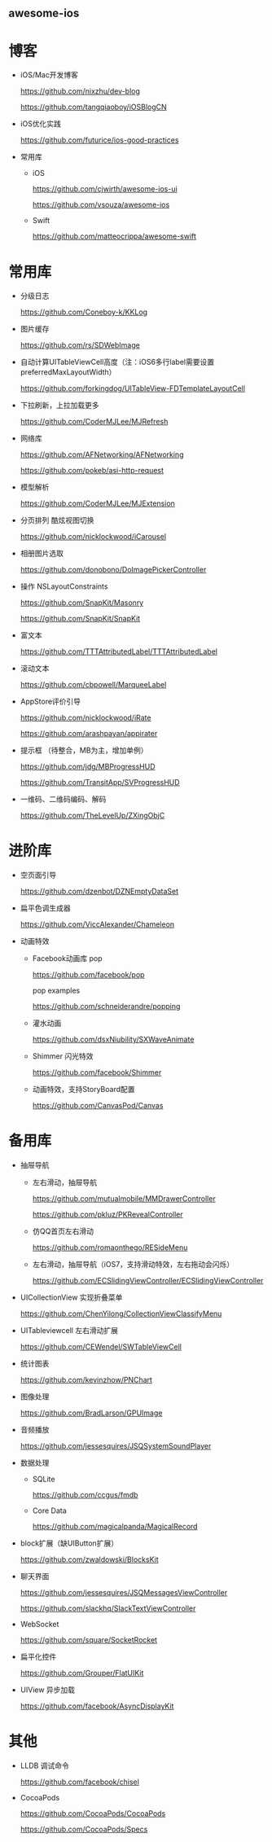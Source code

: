 ## awesome-ios ##

博客
==

 - iOS/Mac开发博客
    
    https://github.com/nixzhu/dev-blog
    
    https://github.com/tangqiaoboy/iOSBlogCN

 - iOS优化实践
    
    https://github.com/futurice/ios-good-practices

 - 常用库
    - iOS
    
    	https://github.com/cjwirth/awesome-ios-ui
    
    	https://github.com/vsouza/awesome-ios
    - Swift
    
    	https://github.com/matteocrippa/awesome-swift


常用库
==

- 分级日志
    
    https://github.com/Coneboy-k/KKLog

- 图片缓存
    
    https://github.com/rs/SDWebImage

- 自动计算UITableViewCell高度（注：iOS6多行label需要设置preferredMaxLayoutWidth）
    
    https://github.com/forkingdog/UITableView-FDTemplateLayoutCell

- 下拉刷新，上拉加载更多
    
    https://github.com/CoderMJLee/MJRefresh

- 网络库
    
    https://github.com/AFNetworking/AFNetworking
    
    https://github.com/pokeb/asi-http-request

- 模型解析
    
    https://github.com/CoderMJLee/MJExtension

- 分页排列 酷炫视图切换
    
    https://github.com/nicklockwood/iCarousel

- 相册图片选取
    
    https://github.com/donobono/DoImagePickerController

- 操作 NSLayoutConstraints
    
    https://github.com/SnapKit/Masonry
    
    https://github.com/SnapKit/SnapKit

- 富文本
    
    https://github.com/TTTAttributedLabel/TTTAttributedLabel

- 滚动文本
    
    https://github.com/cbpowell/MarqueeLabel

- AppStore评价引导
    
    https://github.com/nicklockwood/iRate
    
    https://github.com/arashpayan/appirater

- 提示框 （待整合，MB为主，增加单例）
    
    https://github.com/jdg/MBProgressHUD
    
    https://github.com/TransitApp/SVProgressHUD

- 一维码、二维码编码、解码
    
    https://github.com/TheLevelUp/ZXingObjC


进阶库
==

 - 空页面引导
    
    https://github.com/dzenbot/DZNEmptyDataSet

 - 扁平色调生成器
    
    https://github.com/ViccAlexander/Chameleon

 - 动画特效

     - Facebook动画库 pop
        
        https://github.com/facebook/pop
        
        pop examples
        
        https://github.com/schneiderandre/popping
        
     - 灌水动画
        
        https://github.com/dsxNiubility/SXWaveAnimate
        
     - Shimmer 闪光特效
     
        https://github.com/facebook/Shimmer
        
     - 动画特效，支持StoryBoard配置
     
        https://github.com/CanvasPod/Canvas
        
        
备用库
==

 - 抽屉导航
 
    - 左右滑动，抽屉导航
    
    	https://github.com/mutualmobile/MMDrawerController
    
    	https://github.com/pkluz/PKRevealController
    
    - 仿QQ首页左右滑动
    
    	https://github.com/romaonthego/RESideMenu
    
    - 左右滑动，抽屉导航（iOS7，支持滑动特效，左右拖动会闪烁）
    
    	https://github.com/ECSlidingViewController/ECSlidingViewController
    
 - UICollectionView 实现折叠菜单
 
    https://github.com/ChenYilong/CollectionViewClassifyMenu

 - UITableviewcell 左右滑动扩展
 
    https://github.com/CEWendel/SWTableViewCell
 
 - 统计图表
 
    https://github.com/kevinzhow/PNChart

 - 图像处理
 
    https://github.com/BradLarson/GPUImage

 - 音频播放
 
    https://github.com/jessesquires/JSQSystemSoundPlayer

 - 数据处理
 
     - SQLite
     
    	https://github.com/ccgus/fmdb
    
     - Core Data
     
    	https://github.com/magicalpanda/MagicalRecord

 - block扩展（缺UIButton扩展）
 
    https://github.com/zwaldowski/BlocksKit

 - 聊天界面
 
    https://github.com/jessesquires/JSQMessagesViewController
    
    https://github.com/slackhq/SlackTextViewController

 - WebSocket
 
    https://github.com/square/SocketRocket

 - 扁平化控件
 
    https://github.com/Grouper/FlatUIKit

 - UIView 异步加载
 
    https://github.com/facebook/AsyncDisplayKit
    

其他
==

 - LLDB 调试命令
 
    https://github.com/facebook/chisel

 - CocoaPods
 
    https://github.com/CocoaPods/CocoaPods
    
    https://github.com/CocoaPods/Specs
    

